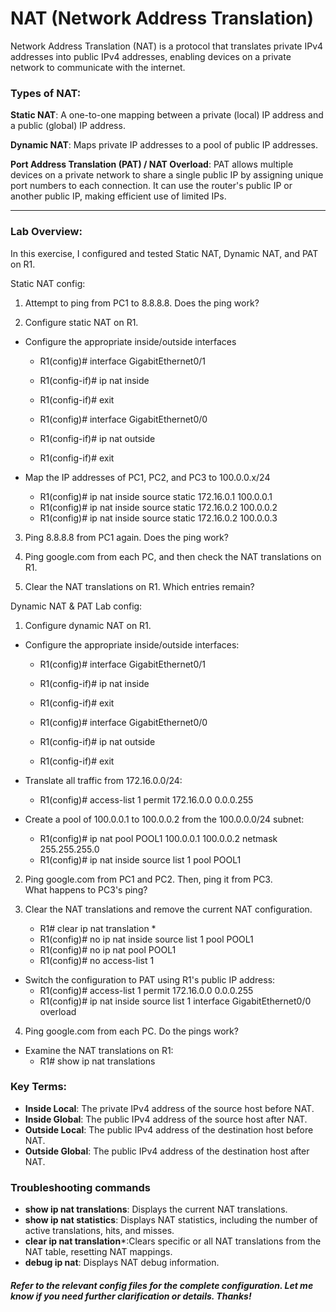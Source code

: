 # NAT (Network Address Translation)
Network Address Translation (NAT) is a protocol that translates private IPv4 addresses into public IPv4 addresses, enabling devices on a private network to communicate with the internet.

### Types of NAT:
**Static NAT**: A one-to-one mapping between a private (local) IP address and a public (global) IP address.

**Dynamic NAT**: Maps private IP addresses to a pool of public IP addresses.

**Port Address Translation (PAT) / NAT Overload**: PAT allows multiple devices on a private network to share a single public IP by assigning unique port numbers to each connection. It can use the router's public IP or another public IP, making efficient use of limited IPs.

*****
### Lab Overview:
In this exercise, I configured and tested Static NAT, Dynamic NAT, and PAT on R1. 

Static NAT config:
1. Attempt to ping from PC1 to 8.8.8.8.  Does the ping work?

2. Configure static NAT on R1.
  - Configure the appropriate inside/outside interfaces
    - R1(config)# interface GigabitEthernet0/1
    - R1(config-if)# ip nat inside
    - R1(config-if)# exit

    - R1(config)# interface GigabitEthernet0/0
    - R1(config-if)# ip nat outside
    - R1(config-if)# exit


- Map the IP addresses of PC1, PC2, and PC3 to 100.0.0.x/24
  - R1(config)# ip nat inside source static 172.16.0.1 100.0.0.1
  - R1(config)# ip nat inside source static 172.16.0.2 100.0.0.2
  - R1(config)# ip nat inside source static 172.16.0.2 100.0.0.3


3. Ping 8.8.8.8 from PC1 again.  Does the ping work?

4. Ping google.com from each PC, and then check the NAT translations on R1.

5. Clear the NAT translations on R1.  Which entries remain?




  Dynamic NAT & PAT Lab config:
1. Configure dynamic NAT on R1.
  - Configure the appropriate inside/outside interfaces:
    - R1(config)# interface GigabitEthernet0/1
    - R1(config-if)# ip nat inside
    - R1(config-if)# exit

    - R1(config)# interface GigabitEthernet0/0
    - R1(config-if)# ip nat outside
    - R1(config-if)# exit

  - Translate all traffic from 172.16.0.0/24:
    - R1(config)# access-list 1 permit 172.16.0.0 0.0.0.255 

  - Create a pool of 100.0.0.1 to 100.0.0.2 from the 100.0.0.0/24 subnet:
    - R1(config)# ip nat pool POOL1 100.0.0.1 100.0.0.2 netmask 255.255.255.0  
    - R1(config)# ip nat inside source list 1 pool POOL1


2. Ping google.com from PC1 and PC2.  Then, ping it from PC3.  
    What happens to PC3's ping?

3. Clear the NAT translations and remove the current NAT configuration.
    - R1# clear ip nat translation *
    - R1(config)# no ip nat inside source list 1 pool POOL1
    - R1(config)# no ip nat pool POOL1
    - R1(config)# no access-list 1
  - Switch the configuration to PAT using R1's public IP address:
    - R1(config)# access-list 1 permit 172.16.0.0 0.0.0.255
    - R1(config)# ip nat inside source list 1 interface GigabitEthernet0/0 overload



4. Ping google.com from each PC.  Do the pings work?
  - Examine the NAT translations on R1:
      - R1# show ip nat translations
  

  ### Key Terms:
- **Inside Local**: The private IPv4 address of the source host before NAT.
- **Inside Global**: The public IPv4 address of the source host after NAT.
- **Outside Local**: The public IPv4 address of the destination host before NAT.
- **Outside Global**: The public IPv4 address of the destination host after NAT.

### Troubleshooting commands
- **show ip nat translations**: Displays the current NAT translations.
- **show ip nat statistics**: Displays NAT statistics, including the number of active translations, hits, and misses. 
- **clear ip nat translation***:Clears specific or all NAT translations from the NAT table, resetting NAT mappings.
- **debug ip nat**: Displays NAT debug information.

##### Refer to the relevant config files for the complete configuration. Let me know if you need further clarification or details. Thanks! 